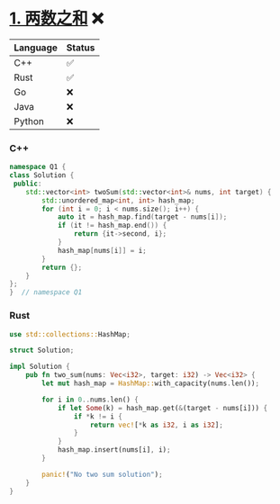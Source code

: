 # [1. 两数之和](https://leetcode.cn/problems/two-sum/) ❌

| Language              | Status |
|:----------------------|:-------|
| <a id="C++">C++</a>   | ✅      |
| <a id="Rust">Rust</a> | ✅      |
| Go                    | ❌      |
| Java                  | ❌      |
| Python                | ❌      |


### C++

```cpp
namespace Q1 {
class Solution {
 public:
    std::vector<int> twoSum(std::vector<int>& nums, int target) {
        std::unordered_map<int, int> hash_map;
        for (int i = 0; i < nums.size(); i++) {
            auto it = hash_map.find(target - nums[i]);
            if (it != hash_map.end()) {
                return {it->second, i};
            }
            hash_map[nums[i]] = i;
        }
        return {};
    }
};
}  // namespace Q1
```

### Rust

```rust
use std::collections::HashMap;

struct Solution;

impl Solution {
    pub fn two_sum(nums: Vec<i32>, target: i32) -> Vec<i32> {
        let mut hash_map = HashMap::with_capacity(nums.len());

        for i in 0..nums.len() {
            if let Some(k) = hash_map.get(&(target - nums[i])) {
                if *k != i {
                    return vec![*k as i32, i as i32];
                }
            }
            hash_map.insert(nums[i], i);
        }

        panic!("No two sum solution");
    }
}
```